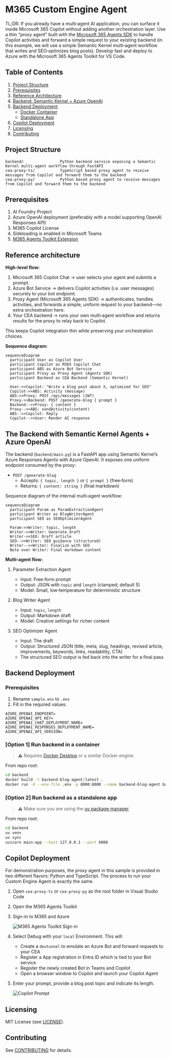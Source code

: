 # M365 Custom Engine Agent

TL;DR: If you already have a multi‑agent AI application, you can surface it inside Microsoft 365 Copilot without adding another orchestration layer. Use a thin “proxy agent” built with the [Microsoft 365 Agents SDK](https://github.com/microsoft/Agents) to handle Copilot activities and forward a simple request to your existing backend (in this example, we will use a simple Semantic Kernel multi‑agent workflow that writes and SEO‑optimizes blog posts). Develop fast and deploy to Azure with the Microsoft 365 Agents Toolkit for VS Code.


## Table of Contents
1. [Project Structure](#project-structure)
2. [Prerequisites](#prerequisites)
3. [Reference Architecture](#reference-architecture)
4. [Backend: Semantic Kernel + Azure OpenAI](#the-backend-with-semantic-kernel-agents--azure-openai)
5. [Backend Deployment](#backend-deployment)
    - [Docker Container](#option-1-run-backend-in-a-container)
    - [Standalone App](#option-2-run-backend-as-a-standalone-app)
6. [Copilot Deployment](#copilot-deployment)
7. [Licensing](#licensing)
8. [Contributing](#contributing)

## Project Structure
```
backend/                Python backend service exposing a Semantic Kernel multi-agent workflow through FastAPI
cea-proxy-ts/           TypeScript based proxy agent to receive messages from Copilot and forward them to the backend
cea-proxy-py/           Python based proxy agent to receive messages from Copilot and forward them to the backend
```

## Prerequisites
1. AI Foundry Project 
2. Azure OpenAI deployment (preferably with a model supporting OpenAI Responses API)
3. M365 Copilot License
4. Sideloading is enabled in Microsoft Teams
5. [M365 Agents Toolkit Extension](https://marketplace.visualstudio.com/items?itemName=TeamsDevApp.ms-teams-vscode-extension)

## Reference architecture

**High‑level flow:**

1. Microsoft 365 Copilot Chat → user selects your agent and submits a prompt.
2. Azure Bot Service → delivers Copilot activities (i.e. user messages) securely to your bot endpoint.
3. Proxy Agent (Microsoft 365 Agents SDK) → authenticates, handles activities, and forwards a simple, uniform request to your backend—no extra orchestration here.
4. Your CEA backend → runs your own multi‑agent workflow and returns results for the proxy to relay back to Copilot.

This keeps Copilot integration thin while preserving your orchestration choices.

**Sequence diagram:**

```mermaid
sequenceDiagram
  participant User as Copilot User
  participant Copilot as M365 Copilot Chat
  participant ABS as Azure Bot Service
  participant Proxy as Proxy Agent (Agents SDK)
  participant Backend as CEA Backend (Semantic Kernel)

  User->>Copilot: "Write a blog post about X, optimized for SEO"
  Copilot->>ABS: Activity (message)
  ABS->>Proxy: POST /api/messages (JWT)
  Proxy->>Backend: POST /generate-blog { prompt }
  Backend-->>Proxy: { content }
  Proxy-->>ABS: sendActivity(content)
  ABS-->>Copilot: Reply
  Copilot-->>User: Render AI response
```

## The Backend with Semantic Kernel Agents + Azure OpenAI

The backend (`backend/main.py`) is a FastAPI app using Semantic Kernel’s Azure Responses Agents with Azure OpenAI. It exposes one uniform endpoint consumed by the proxy:

- `POST /generate-blog`
  - Accepts: `{ topic, length }` or `{ prompt }` (free‑form)
  - Returns: `{ content: string }` (final markdown)

Sequence diagram of the internal multi‑agent workflow:

```mermaid
sequenceDiagram
  participant Param as ParamExtractionAgent
  participant Writer as BlogWriterAgent
  participant SEO as SEOOptimizerAgent

  Param->>Writer: topic, length
  Writer->>Writer: Generate draft
  Writer->>SEO: Draft article
  SEO-->>Writer: SEO guidance (structured)
  Writer-->>Writer: Finalize with SEO
  Note over Writer: Final markdown content
```

**Multi‑agent flow:**

1. Parameter Extraction Agent
   - Input: Free‑form prompt
   - Output: JSON with `topic` and `length` (clamped; default 5)
   - Model: Small, low‑temperature for deterministic structure

2. Blog Writer Agent
   - Input: `topic`, `length`
   - Output: Markdown draft
   - Model: Creative settings for richer content

3. SEO Optimizer Agent
   - Input: The draft
   - Output: Structured JSON (title, meta, slug, headings, revised article, improvements, keywords, links, readability, CTA)
   - The structured SEO output is fed back into the writer for a final pass

## Backend Deployment
### Prerequisites
1. Rename `sample.env` to `.env`
2. Fill in the required values:
```
AZURE_OPENAI_ENDPOINT=
AZURE_OPENAI_API_KEY=
AZURE_OPENAI_CHAT_DEPLOYMENT_NAME=
AZURE_OPENAI_RESPONSES_DEPLOYMENT_NAME=
AZURE_OPENAI_API_VERSION=
```

### [Option 1] Run backend in a container
> ⚠️ Requires [Docker Desktop](https://www.docker.com/products/docker-desktop/) or a similar Docker engine.

From repo root:
```bash
cd backend
docker build -t backend-blog-agent:latest .
docker run -d --env-file .env -p 8000:8000 --name backend-blog-agent backend-blog-agent
```

### [Option 2] Run backend as a standalone app
> ⚠️ Make sure you are using the [uv package manager](https://docs.astral.sh/uv/)

From repo root:
```bash
cd backend
uv venv
uv sync
uvicorn main:app --host 127.0.0.1 --port 8000
```

## Copilot Deployment
For demonstration purposes, the proxy agent in this sample is provided in two different flavors: Python and TypeScript. The process to run your Custom Engine Agent is exactly the same.

1. Open `cea-proxy-ts` or `cea-proxy-py` as the root folder in Visual Studio Code
2. Open the M365 Agents Toolkit
3. Sign-in to M365 and Azure

    ![M365 Agents Toolkit Sign-in](./docs/assets/toolkit-signin.png)

4. Select Debug with your `local` Environment. This will:
    - Create a `devtunnel` to emulate an Azure Bot and forward requests to your CEA
    - Register a App registration in Entra ID which is tied to your Bot service
    - Register the newly created Bot in Teams and Copilot
    - Open a browser window to Copilot and launch your Copilot Agent

5. Enter your prompt, provide a blog post topic and indicate its length.

    ![Copilot Prompt](./docs/assets/copilot-prompt.png)
    

## Licensing
MIT License (see [LICENSE](./LICENSE.md)).

## Contributing
See [CONTRIBUTING](./CONRTIBUTING.md) for details.